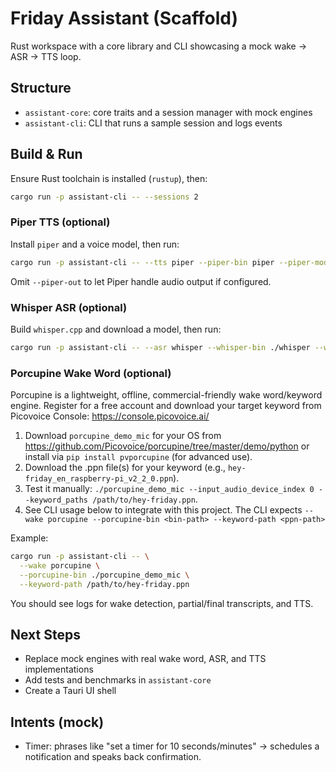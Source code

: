 # Friday Assistant (Scaffold)

Rust workspace with a core library and CLI showcasing a mock wake → ASR → TTS loop.

## Structure

- `assistant-core`: core traits and a session manager with mock engines
- `assistant-cli`: CLI that runs a sample session and logs events

## Build & Run

Ensure Rust toolchain is installed (`rustup`), then:

```bash
cargo run -p assistant-cli -- --sessions 2
```
### Piper TTS (optional)

Install `piper` and a voice model, then run:

```bash
cargo run -p assistant-cli -- --tts piper --piper-bin piper --piper-model /path/to/voice.onnx --piper-out /tmp/out.wav
```

Omit `--piper-out` to let Piper handle audio output if configured.

### Whisper ASR (optional)

Build `whisper.cpp` and download a model, then run:

```bash
cargo run -p assistant-cli -- --asr whisper --whisper-bin ./whisper --whisper-model ./models/ggml-base.bin --whisper-audio /path/to/input.wav
```

### Porcupine Wake Word (optional)

Porcupine is a lightweight, offline, commercial-friendly wake word/keyword engine. Register for a free account and download your target keyword from Picovoice Console: https://console.picovoice.ai/

1. Download `porcupine_demo_mic` for your OS from https://github.com/Picovoice/porcupine/tree/master/demo/python or install via `pip install pvporcupine` (for advanced use).
2. Download the .ppn file(s) for your keyword (e.g., `hey-friday_en_raspberry-pi_v2_2_0.ppn`).
3. Test it manually: `./porcupine_demo_mic --input_audio_device_index 0 --keyword_paths /path/to/hey-friday.ppn`.
4. See CLI usage below to integrate with this project. The CLI expects `--wake porcupine --porcupine-bin <bin-path> --keyword-path <ppn-path>`

Example:

```bash
cargo run -p assistant-cli -- \
  --wake porcupine \
  --porcupine-bin ./porcupine_demo_mic \
  --keyword-path /path/to/hey-friday.ppn
```

You should see logs for wake detection, partial/final transcripts, and TTS.

## Next Steps

- Replace mock engines with real wake word, ASR, and TTS implementations
- Add tests and benchmarks in `assistant-core`
- Create a Tauri UI shell

## Intents (mock)

- Timer: phrases like "set a timer for 10 seconds/minutes" → schedules a notification and speaks back confirmation.
